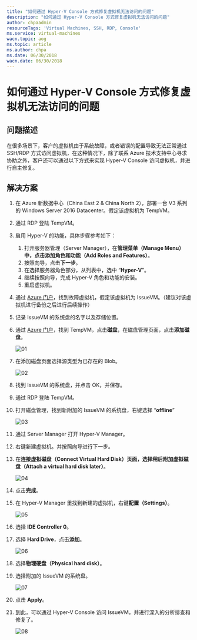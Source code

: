 ```yaml
---
title: "如何通过 Hyper-V Console 方式修复虚拟机无法访问的问题"
description: "如何通过 Hyper-V Console 方式修复虚拟机无法访问的问题"
author: chpaadmin
resourceTags: 'Virtual Machines, SSH, RDP, Console'
ms.service: virtual-machines
wacn.topic: aog
ms.topic: article
ms.author: chpa
ms.date: 06/30/2018
wacn.date: 06/30/2018
---
```


# 如何通过 Hyper-V Console 方式修复虚拟机无法访问的问题

## 问题描述

在很多场景下，客户的虚拟机由于系统故障，或者错误的配置导致无法正常通过 SSH/RDP 方式访问虚拟机，在这种情况下，除了联系 Azure 技术支持中心寻求协助之外，客户还可以通过以下方式来实现 Hyper-V Console 访问虚拟机，并进行自主修复。

## 解决方案

1. 在 Azure 新数据中心（China East 2 & China North 2），部署一台 V3 系列的 Windows Server 2016 Datacenter。假定该虚拟机为 TempVM。
2. 通过 RDP 登陆 TempVM。
3. 启用 Hyper-V 的功能，具体步骤参考如下：

    1. 打开服务器管理（Server Manager），在**管理菜单（Manage Menu）**中，点击**添加角色和功能（Add Roles and Features）**。
    2. 按照向导，点击**下一步**。
    3. 在选择服务器角色部分，从列表中，选中 “**Hyper-V**”。
    4. 继续按照向导，完成 Hyper-V 角色和功能的安装。
    5. 重启虚拟机。

4. 通过 [Azure 门户](https://portal.azure.cn/)，找到故障虚拟机，假定该虚拟机为 IssueVM。（建议对该虚拟机进行备份之后进行后续操作）
5. 记录 IssueVM 的系统盘的名字以及存储位置。
6. 通过 [Azure 门户](https://portal.azure.cn/)，找到 TempVM，点击**磁盘**，在磁盘管理页面，点击**添加磁盘**。

    ![01](media/aog-virtual-machines-howto-fix-ssh-or-rdp-issues-via-hyper-v-console/01.png)

7. 在添加磁盘页面选择源类型为已存在的 Blob。

    ![02](media/aog-virtual-machines-howto-fix-ssh-or-rdp-issues-via-hyper-v-console/02.png)

8. 找到 IssueVM 的系统盘，并点击 OK，并保存。
9. 通过 RDP 登陆 TempVM。
10. 打开磁盘管理，找到新附加的 IssueVM 的系统盘，右键选择 “**offline**”

    ![03](media/aog-virtual-machines-howto-fix-ssh-or-rdp-issues-via-hyper-v-console/03.png)

11. 通过 Server Manager 打开 Hyper-V Manager。
12. 右键新建虚拟机。并按照向导进行下一步。
13. 在**连接虚拟磁盘（Connect Virtual Hard Disk）**页面，选择**稍后附加虚拟磁盘（Attach a virtual hard disk later）**。

    ![04](media/aog-virtual-machines-howto-fix-ssh-or-rdp-issues-via-hyper-v-console/04.png)

14. 点击**完成**。
15. 在 Hyper-V Manager 里找到新建的虚拟机，右键**配置（Settings）**。

    ![05](media/aog-virtual-machines-howto-fix-ssh-or-rdp-issues-via-hyper-v-console/05.png)

16. 选择 **IDE Controller 0**。
17. 选择 **Hard Drive**，点击**添加**。

    ![06](media/aog-virtual-machines-howto-fix-ssh-or-rdp-issues-via-hyper-v-console/06.png)

18. 选择**物理硬盘（Physical hard disk）**。
19. 选择附加的 IssueVM 的系统盘。

    ![07](media/aog-virtual-machines-howto-fix-ssh-or-rdp-issues-via-hyper-v-console/07.png)

20. 点击 **Apply**。
21. 到此，可以通过 Hyper-V Console 访问 IssueVM，并进行深入的分析排查和修复了。

    ![08](media/aog-virtual-machines-howto-fix-ssh-or-rdp-issues-via-hyper-v-console/08.png)